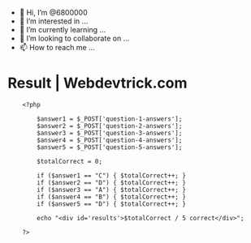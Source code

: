 - 👋 Hi, I’m @6800000
- 👀 I’m interested in ...
- 🌱 I’m currently learning ...
- 💞️ I’m looking to collaborate on ...
- 📫 How to reach me ...

<!---
6800000/6800000 is a ✨ special ✨ repository because its `README.md` (this file) appears on your GitHub profile.
You can click the Preview link to take a look at your changes.
--->
<!DOCTYPE html>
<!--code by webdevtrick (webdevtrick.com) -->
<html>
 
<head>
 <meta charset=UTF-8" />
 
 <title>PHP Quiz</title>
 
 <link rel="stylesheet" type="text/css" href="style.css" />
</head>
 
<body>
 
 <div id="page-wrap">
 
 <h1>Result | Webdevtrick.com</h1>
 
        <?php
            
            $answer1 = $_POST['question-1-answers'];
            $answer2 = $_POST['question-2-answers'];
            $answer3 = $_POST['question-3-answers'];
            $answer4 = $_POST['question-4-answers'];
            $answer5 = $_POST['question-5-answers'];
        
            $totalCorrect = 0;
            
            if ($answer1 == "C") { $totalCorrect++; }
            if ($answer2 == "D") { $totalCorrect++; }
            if ($answer3 == "A") { $totalCorrect++; }
            if ($answer4 == "B") { $totalCorrect++; }
            if ($answer5 == "D") { $totalCorrect++; }
            
            echo "<div id='results'>$totalCorrect / 5 correct</div>";
            
        ?>
 
 </div>
 
</body>
 
</html>
